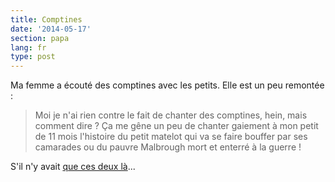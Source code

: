 ```yaml
---
title: Comptines
date: '2014-05-17'
section: papa
lang: fr
type: post
---
```


Ma femme a écouté des comptines avec les petits. Elle est un peu remontée :

> Moi je n'ai rien contre le fait de chanter des comptines, hein, mais comment dire ? Ça me gêne un peu de chanter gaiement à mon petit de 11 mois l'histoire du petit matelot qui va se faire bouffer par ses camarades ou du pauvre Malbrough mort et enterré à la guerre !

S'il n'y avait [que ces deux là](http://www.senscritique.com/liste/Comptines_classees_X/328046)...
